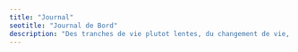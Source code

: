 ```yaml
---
title: "Journal"
seotitle: "Journal de Bord"
description: "Des tranches de vie plutot lentes, du changement de vie, de l'ecologie et du minimalisme. En fait, de tout et de rien."
---
```

